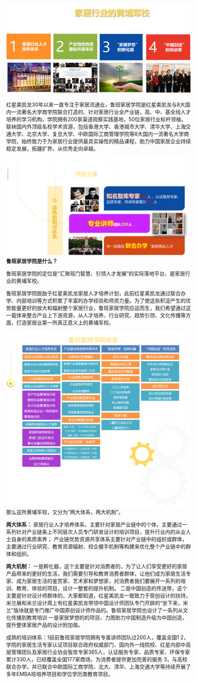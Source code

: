 ![学院介绍][1]

红星美凯龙30年以来一直专注于家居流通业，鲁班家居学院是红星美凯龙与8大国内一流著名大学商学院联合打造的、针对家居行业全产业链，高、中、基全线人才培养的学习机构，学院拥有200家渠道观察实践基地，50位家居行业标杆领袖，联袂国内外顶级名校学术资源，包括香港大学、香港城市大学、清华大学、上海交通大学、北京大学、复旦大学、中欧国际工商管理学院等8大国内一流著名大学商学院，始终致力于为家居行业提供最具实操性的精品课程，助力中国家居企业持续稳定发展，拓疆扩界，从优秀走向卓越。
 
 ![学院介绍][2]
**鲁班家居学院是什么？**

鲁班家居学院的定位是“汇聚班门智慧、引领人才发展”的实际落地平台，是家居行业的黄埔军校。

   鲁班家居学院脱胎于红星美凯龙家居人才培养计划，此前红星美凯龙通过联合办学、内部培训等方式积累了丰富的办学经验和师资力量。为了使这些积淀产生的优势能量更好的放大和辐射整个家居行业，鲁班家居学院应运而生，我们希望通过这一载体来整合产业上下游资源，从人才培养、行业研究、趋势引领、文化传播等方面，打造家居业第一所真正意义上的黄埔军校。
   
  ![学院介绍][3] 
那么这所黄埔军校，又分为“两大体系，两大机制”。

**两大体系：**
家居行业人才培养体系，主要针对家居产业链中的个体，主要通过一系列针对产业链条上不同层次人员专门研发设计的培训项目，提升行业内的从业人士自身的素质素养；
产业链优势资源共享体系主要针对产业链中的组织或群体，主要通过行业研究、教育资源辐射、校企握手机制等构建来优化整个产业链中的群体和组织。

**两大机制：**
一是孵化器，这个主要是针对消费者的，为了让人们享受更好的家居产品带来的更好的生活，我们需要引导和教育消费者群体，让他们成为家居生活专家、成为家居生活的鉴赏家、艺术家和梦想家，对消费者我们要展开一系列的培训、教育、体验的项目，设计一整套的提升机制。
二是中国创造的传送带，这个主要是针对设计师群体的，大家都知道，红星美凯龙一致致力于原创设计的扶持，米兰展和米兰设计周上有红星美凯龙带领中国设计师团队专门开辟的“坐下来，米兰”版块就是专门推广中国原创设计师作品的。鲁班家居学院也设计了一系列从文化传播到教育培训
一是家居梦想的的项目，力图助力中国制造升级为中国创造，提升整体家居产品的设计附加值。
 
成熟的培训体系：1目前鲁班家居学院拥有专属讲师团队过200人，覆盖全国1
2，学院的家居生活专家认证项目联合政府权威部门、国内外一线院校、红星内部中高层管理团队及家居行业协会智库专家365人，认证服务专家、品质专家、环保专家累计330人，已经覆盖全国177家商场，为消费者提供更加完善的服务
3，与高校联合办学，并已联合中欧国际工商学院、北大、清华、上海交通大学等持续开展了多年EMBA班培养项目和学位学历类教育项目。


  [1]: /public/images/xy1.png
  [2]: /public/images/xy2.png
  [3]: /public/images/xy3.png